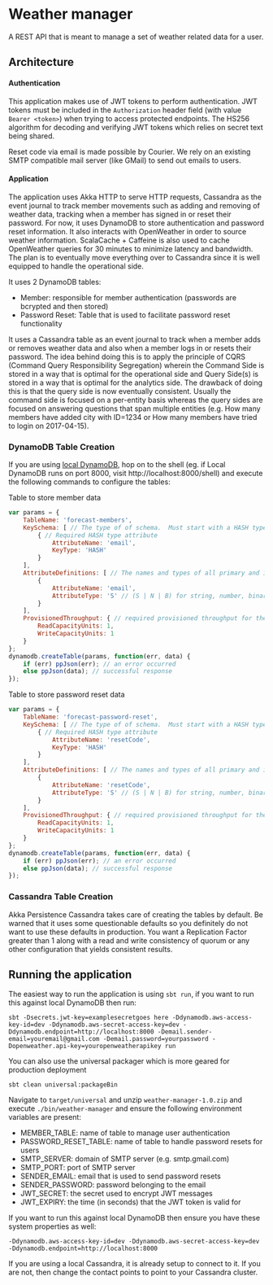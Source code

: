 # Weather manager

A REST API that is meant to manage a set of weather related data for a user. 

## Architecture

#### Authentication
This application makes use of JWT tokens to perform authentication. JWT tokens must be included in the `Authorization` 
header field (with value `Bearer <token>`) when trying to access protected endpoints. The HS256 algorithm for decoding 
and verifying JWT tokens which relies on secret text being shared.

Reset code via email is made possible by Courier. We rely on an existing SMTP compatible mail server (like GMail) to 
send out emails to users.

#### Application
The application uses Akka HTTP to serve HTTP requests, Cassandra as the event journal to track member movements such as 
adding and removing of weather data, tracking when a member has signed in or reset their password. For now, it uses
DynamoDB to store authentication and password reset information. It also interacts with OpenWeather in order to source 
weather information. ScalaCache + Caffeine is also used to cache OpenWeather queries for 30 minutes to minimize latency 
and bandwidth. The plan is to eventually move everything over to Cassandra since it is well equipped to handle the 
operational side. 

It uses 2 DynamoDB tables: 
- Member: responsible for member authentication (passwords are bcrypted and then stored)
- Password Reset: Table that is used to facilitate password reset functionality

It uses a Cassandra table as an event journal to track when a member adds or removes weather data and also when a 
member logs in or resets their password. The idea behind doing this is to apply the principle of CQRS (Command Query
Responsibility Segregation) wherein the Command Side is stored in a way that is optimal for the operational side and
Query Side(s) is stored in a way that is optimal for the analytics side. The drawback of doing this is that the query
side is now eventually consistent. Usually the command side is focused on a per-entity basis whereas the query sides are
focused on answering questions that span multiple entities (e.g. How many members have added city with ID=1234 or 
How many members have tried to login on 2017-04-15).

### DynamoDB Table Creation

If you are using [local DynamoDB](http://docs.aws.amazon.com/amazondynamodb/latest/developerguide/DynamoDBLocal.html), 
hop on to the shell (eg. if Local DynamoDB runs on port 8000, visit http://localhost:8000/shell) and execute the 
following commands to configure the tables:

Table to store member data
```javascript
var params = {
    TableName: 'forecast-members',
    KeySchema: [ // The type of of schema.  Must start with a HASH type, with an optional second RANGE.
        { // Required HASH type attribute
            AttributeName: 'email',
            KeyType: 'HASH'
        }
    ],
    AttributeDefinitions: [ // The names and types of all primary and index key attributes only
        {
            AttributeName: 'email',
            AttributeType: 'S' // (S | N | B) for string, number, binary
        }
    ],
    ProvisionedThroughput: { // required provisioned throughput for the table
        ReadCapacityUnits: 1, 
        WriteCapacityUnits: 1 
    }
};
dynamodb.createTable(params, function(err, data) {
    if (err) ppJson(err); // an error occurred
    else ppJson(data); // successful response
});
```

Table to store password reset data
```javascript
var params = {
    TableName: 'forecast-password-reset',
    KeySchema: [ // The type of of schema.  Must start with a HASH type, with an optional second RANGE.
        { // Required HASH type attribute
            AttributeName: 'resetCode',
            KeyType: 'HASH'
        }
    ],
    AttributeDefinitions: [ // The names and types of all primary and index key attributes only
        {
            AttributeName: 'resetCode',
            AttributeType: 'S' // (S | N | B) for string, number, binary
        }
    ],
    ProvisionedThroughput: { // required provisioned throughput for the table
        ReadCapacityUnits: 1, 
        WriteCapacityUnits: 1 
    }
};
dynamodb.createTable(params, function(err, data) {
    if (err) ppJson(err); // an error occurred
    else ppJson(data); // successful response
});
```

### Cassandra Table Creation
Akka Persistence Cassandra takes care of creating the tables by default. Be warned that it uses some questionable 
defaults so you definitely do not want to use these defaults in production. You want a Replication Factor greater than 1
along with a read and write consistency of quorum or any other configuration that yields consistent results. 

## Running the application
The easiest way to run the application is using `sbt run`, if you want to run this against local DynamoDB then run:

```sbtshell
sbt -Dsecrets.jwt-key=examplesecretgoes here -Ddynamodb.aws-access-key-id=dev -Ddynamodb.aws-secret-access-key=dev -Ddynamodb.endpoint=http://localhost:8000 -Demail.sender-email=youremail@gmail.com -Demail.password=yourpassword -Dopenweather.api-key=youropenweatherapikey run
```

You can also use the universal packager which is more geared for production deployment
```sbtshell
sbt clean universal:packageBin 
```

Navigate to `target/universal` and unzip `weather-manager-1.0.zip` and execute `./bin/weather-manager` and ensure the 
following environment variables are present: 

- MEMBER_TABLE: name of table to manage user authentication
- PASSWORD_RESET_TABLE: name of table to handle password resets for users
- SMTP_SERVER: domain of SMTP server (e.g. smtp.gmail.com)
- SMTP_PORT: port of SMTP server
- SENDER_EMAIL: email that is used to send password resets
- SENDER_PASSWORD: password belonging to the email
- JWT_SECRET: the secret used to encrypt JWT messages
- JWT_EXPIRY: the time (in seconds) that the JWT token is valid for

If you want to run this against local DynamoDB then ensure you have these system properties as well:

`-Ddynamodb.aws-access-key-id=dev -Ddynamodb.aws-secret-access-key=dev -Ddynamodb.endpoint=http://localhost:8000`

If you are using a local Cassandra, it is already setup to connect to it. If you are not, then change the contact points
to point to your Cassandra cluster.